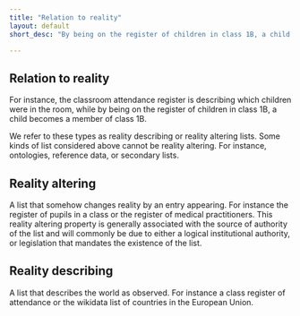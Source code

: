 ```yaml
---
title: "Relation to reality"
layout: default
short_desc: "By being on the register of children in class 1B, a child becomes a member of class 1B."

---
```


## Relation to reality

For instance, the classroom attendance register is describing which children were in the room, while by being on the register of children in class 1B, a child becomes a member of class 1B.

We refer to these types as reality describing or reality altering lists. Some kinds of list considered above cannot be reality altering. For instance, ontologies, reference data, or secondary lists.

## Reality altering
A list that somehow changes reality by an entry appearing. For instance the register of pupils in a class or the register of medical practitioners. This reality altering property is generally associated with the source of authority of the list and will commonly be due to either a logical institutional authority, or legislation that mandates the existence of the list.

## Reality describing
A list that describes the world as observed. For instance a class register of attendance or the wikidata list of countries in the European Union.
